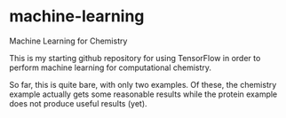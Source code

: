 # machine-learning
Machine Learning for Chemistry

This is my starting github repository for using TensorFlow in order to perform machine learning for computational chemistry.

So far, this is quite bare, with only two examples. Of these, the chemistry example actually gets some reasonable results while the protein example does not produce useful results (yet).
